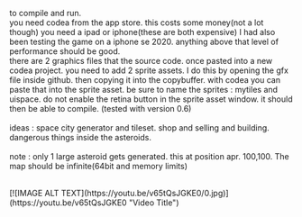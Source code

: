 
to compile and run.
<br>
you need codea from the app store. this costs some money(not a lot though) you need a ipad or iphone(these are both expensive) I had also been testing the game on a iphone se 2020. anything above that level of performance should be good.
<br>
there are 2 graphics files that the source code. once pasted into a new codea project. you need to add 2 sprite assets. I do this by opening the gfx file inside github. then copying it into the copybuffer. with codea you can paste that into the sprite asset.
be sure to name the sprites : mytiles and uispace. do not enable the retina button in the sprite asset window. it should then be able to compile. (tested with version 0.6)
<br>
<br>
ideas : space city generator and tileset. shop and selling and building. dangerous things inside the asteroids. 
<br>
<br>
note : only 1 large asteroid gets generated. this at position apr. 100,100. The map should be infinite(64bit and memory limits)

<br>
[![IMAGE ALT TEXT](https://youtu.be/v65tQsJGKE0/0.jpg)](https://youtu.be/v65tQsJGKE0 "Video Title")

